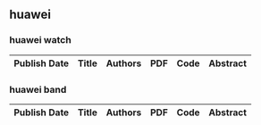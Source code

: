
## huawei

### huawei watch
|Publish Date|Title|Authors|PDF|Code|Abstract|
| :---: | :---: | :---: | :---: | :---: | :---: |

### huawei band
|Publish Date|Title|Authors|PDF|Code|Abstract|
| :---: | :---: | :---: | :---: | :---: | :---: |
